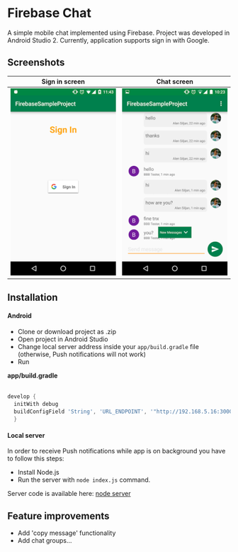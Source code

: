 # Firebase Chat

A simple mobile chat implemented using Firebase. Project was developed in Android Studio 2. Currently, application supports sign in with Google.

## Screenshots

Sign in screen             |  Chat screen              
:-------------------------:|:-------------------------:|
![Sign in screen](https://github.com/asiljan/FirebaseChat/blob/master/screenshots/sign_in.png?raw=true) | ![Chat screen](https://github.com/asiljan/FirebaseChat/blob/master/screenshots/chat_new_msg.png?raw=true) |

## Installation

#### Android

* Clone or download project as .zip
* Open project in Android Studio
* Change local server address inside your `app/build.gradle` file (otherwise, Push notifications will not work)
* Run

**app/build.gradle**

```gradle

develop {
  initWith debug
  buildConfigField 'String', 'URL_ENDPOINT', '"http://192.168.5.16:3000"'
  }

```

#### Local server

In order to receive Push notifications while app is on background you have to follow this steps:

* Install Node.js
* Run the server with `node index.js` command.

Server code is available here: [node server](https://github.com/asiljan/FirebaseChat/tree/master/server)

## Feature improvements

* Add 'copy message' functionality
* Add chat groups...

